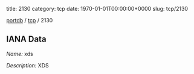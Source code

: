 title: 2130
category: tcp
date: 1970-01-01T00:00:00+0000
slug: tcp/2130

[portdb](/) / [tcp](/category/tcp.html) / 2130


## IANA Data

_Name:_ xds

_Description:_ XDS

